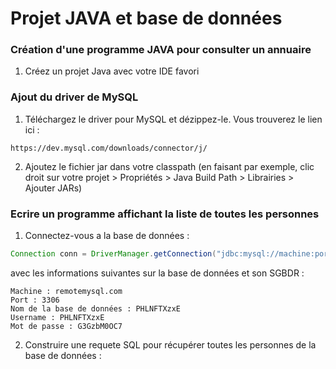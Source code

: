 # Projet JAVA et base de données

### Création d'une programme JAVA pour consulter un annuaire

1. Créez un projet Java avec votre IDE favori

### Ajout du driver de MySQL

1. Téléchargez le driver pour MySQL et dézippez-le. Vous trouverez le lien ici :

`https://dev.mysql.com/downloads/connector/j/`

2. Ajoutez le fichier jar dans votre classpath (en faisant par exemple, clic droit sur votre projet > Propriétés > Java Build Path > Librairies > Ajouter JARs)

### Ecrire un programme affichant la liste de toutes les personnes

1. Connectez-vous a la base de données :

```java
Connection conn = DriverManager.getConnection("jdbc:mysql://machine:port/database_name", username, password);
```

avec les informations suivantes sur la base de données et son SGBDR :

```
Machine : remotemysql.com
Port : 3306
Nom de la base de données : PHLNFTXzxE
Username : PHLNFTXzxE
Mot de passe : G3GzbM0OC7
```

2. Construire une requete SQL pour récupérer toutes les personnes de la base de données :


